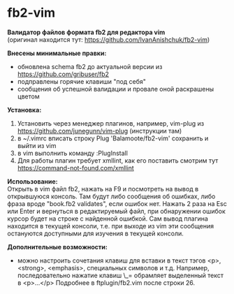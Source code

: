 # fb2-vim
<b>Валидатор файлов формата fb2 для редактора vim</b></br>
(оригинал находится тут: https://github.com/IvanAnishchuk/fb2-vim)

<b>Внесены минимальные правки:</b>
- обновлена schema fb2 до актуальной версии из https://github.com/gribuser/fb2
- подправлены горячие клавиши "под себя"
- сообщения об успешной валидации и провале оной раскрашены цветом

<b>Установка:</b>
1. Установить через менеджер плагинов, например, vim-plug из https://github.com/junegunn/vim-plug (инструкции там)
2. в ~/.vimrc вписать строку
        Plug 'Balamoote/fb2-vim'
    сохранить и выйти из vim
3. в vim выполнить команду :PlugInstall
4. Для работы плагин требует xmllint, как его поставить смотрим тут https://command-not-found.com/xmllint

<b>Использование:</b></br>
Открыть в vim файл fb2, нажать на F9 и посмотреть на вывод в открывшуюся консоль. Там будут либо сообщения об ошибках, либо фраза
вроде "book.fb2 validates", если ошибок нет. Нажать 2 раза на Esc или Enter и вернуться в редактируемый файл, при обнаружении ошибок
курсор будет на строке с найденной ошибкой. Сам вывод плагина находится в текущей консоли, т.е. при выходе из vim эти сообщения
остануются доступными для изучения в текущей консоли.

<b>Дополнительные возможности:</b>
- можно настроить сочетания клавиш для вставки в текст тэгов \<p\>, \<strong\>, \<emphasis\>, специальных символов и т.д.
  Например, последовательно нажатие клавиш \\_= обрамляет выделенный текст в \<p\>...\<\/p\>
Подробнее в ftplugin/fb2.vim после строки 26.


